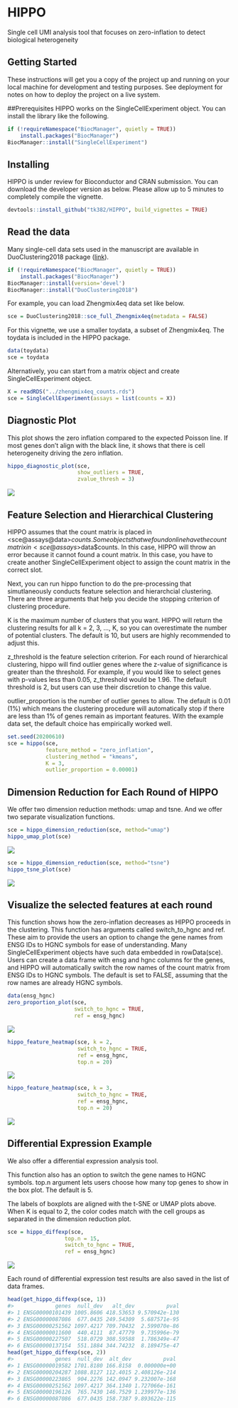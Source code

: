 
<!-- README.md is generated from README.Rmd. Please edit that file -->

# HIPPO

Single cell UMI analysis tool that focuses on zero-inflation to detect
biological heterogeneity

## Getting Started

These instructions will get you a copy of the project up and running on
your local machine for development and testing purposes. See deployment
for notes on how to deploy the project on a live system.

\#\#Prerequisites HIPPO works on the SingleCellExperiment object. You
can install the library like the following.

``` r
if (!requireNamespace("BiocManager", quietly = TRUE))
    install.packages("BiocManager")
BiocManager::install("SingleCellExperiment")
```

## Installing

HIPPO is under review for Bioconductor and CRAN submission. You can
download the developer version as below. Please allow up to 5 minutes to
completely compile the vignette.

``` r
devtools::install_github("tk382/HIPPO", build_vignettes = TRUE)
```

## Read the data

Many single-cell data sets used in the manuscript are available in
DuoClustering2018 package
([link](https://www.bioconductor.org/packages/release/data/experiment/html/DuoClustering2018.html)).

``` r
if (!requireNamespace("BiocManager", quietly = TRUE))
    install.packages("BiocManager")
BiocManager::install(version='devel')
BiocManager::install("DuoClustering2018")
```

For example, you can load Zhengmix4eq data set like below.

``` r
sce = DuoClustering2018::sce_full_Zhengmix4eq(metadata = FALSE)
```

For this vignette, we use a smaller toydata, a subset of Zhengmix4eq.
The toydata is included in the HIPPO package.

``` r
data(toydata)
sce = toydata
```

Alternatively, you can start from a matrix object and create
SingleCellExperiment object.

``` r
X = readRDS("../zhengmix4eq_counts.rds")
sce = SingleCellExperiment(assays = list(counts = X))
```

## Diagnostic Plot

This plot shows the zero inflation compared to the expected Poisson
line. If most genes don’t align with the black line, it shows that there
is cell heterogeneity driving the zero inflation.

``` r
hippo_diagnostic_plot(sce, 
                      show_outliers = TRUE, 
                      zvalue_thresh = 3)
```

![](README_files/figure-gfm/diagnostic-1.png)<!-- -->

## Feature Selection and Hierarchical Clustering

HIPPO assumes that the count matrix is placed in
<sce@assays@data>$counts. Some objects that we found online have the
count matrix in <sce@assays>$data$counts. In this case, HIPPO will throw
an error because it cannot found a count matrix. In this case, you have
to create another SingleCellExperiment object to assign the count matrix
in the correct slot.

Next, you can run hippo function to do the pre-processing that
simutlaneously conducts feature selection and hierarchcial clustering.
There are three arguments that help you decide the stopping criterion of
clustering procedure.

K is the maximum number of clusters that you want. HIPPO will return the
clustering results for all k = 2, 3, …, K, so you can overestimate the
number of potential clusters. The default is 10, but users are highly
recommended to adjust this.

z\_threshold is the feature selection criterion. For each round of
hierarchical clustering, hippo will find outlier genes where the z-value
of significance is greater than the threshold. For example, if you would
like to select genes with p-values less than 0.05, z\_threshold would be
1.96. The default threshold is 2, but users can use their discretion to
change this value.

outlier\_proportion is the number of outlier genes to allow. The default
is 0.01 (1%) which means the clustering procedure will automatically
stop if there are less than 1% of genes remain as important features.
With the example data set, the default choice has empirically worked
well.

``` r
set.seed(20200610)
sce = hippo(sce, 
            feature_method = "zero_inflation",
            clustering_method = "kmeans",
            K = 3, 
            outlier_proportion = 0.00001)
```

## Dimension Reduction for Each Round of HIPPO

We offer two dimension reduction methods: umap and tsne. And we offer
two separate visualization functions.

``` r
sce = hippo_dimension_reduction(sce, method="umap")
hippo_umap_plot(sce)
```

![](README_files/figure-gfm/umap-1.png)<!-- -->

``` r
sce = hippo_dimension_reduction(sce, method="tsne")
hippo_tsne_plot(sce)
```

![](README_files/figure-gfm/tsne-1.png)<!-- -->

## Visualize the selected features at each round

This function shows how the zero-inflation decreases as HIPPO proceeds
in the clustering. This function has arguments called switch\_to\_hgnc
and ref. These aim to provide the users an option to change the gene
names from ENSG IDs to HGNC symbols for ease of understanding. Many
SingleCellExperiment objects have such data embedded in rowData(sce).
Users can create a data frame with ensg and hgnc columns for the genes,
and HIPPO will automatically switch the row names of the count matrix
from ENSG IDs to HGNC symbols. The default is set to FALSE, assuming
that the row names are already HGNC symbols.

``` r
data(ensg_hgnc)
zero_proportion_plot(sce, 
                     switch_to_hgnc = TRUE, 
                     ref = ensg_hgnc)
```

![](README_files/figure-gfm/featureselection-1.png)<!-- -->

``` r
hippo_feature_heatmap(sce, k = 2, 
                      switch_to_hgnc = TRUE, 
                      ref = ensg_hgnc, 
                      top.n = 20)
```

![](README_files/figure-gfm/featureselection-2.png)<!-- -->

``` r
hippo_feature_heatmap(sce, k = 3, 
                      switch_to_hgnc = TRUE, 
                      ref = ensg_hgnc, 
                      top.n = 20)
```

![](README_files/figure-gfm/featureselection-3.png)<!-- -->

## Differential Expression Example

We also offer a differential expression analysis tool.

This function also has an option to switch the gene names to HGNC
symbols. top.n argument lets users choose how many top genes to show in
the box plot. The default is 5.

The labels of boxplots are aligned with the t-SNE or UMAP plots above.
When K is equal to 2, the color codes match with the cell groups as
separated in the dimension reduction plot.

``` r
sce = hippo_diffexp(sce, 
                  top.n = 15, 
                  switch_to_hgnc = TRUE, 
                  ref = ensg_hgnc)
```

![](README_files/figure-gfm/diffexp-1.png)<!-- -->

Each round of differential expression test results are also saved in the
list of data frames.

``` r
head(get_hippo_diffexp(sce, 1))
#>             genes  null_dev   alt_dev          pval
#> 1 ENSG00000101439 1005.8606 418.53653 9.570942e-130
#> 2 ENSG00000087086  677.0435 249.54309  5.687571e-95
#> 3 ENSG00000251562 1097.4217 709.70432  2.599070e-86
#> 4 ENSG00000011600  440.4111  87.47779  9.735996e-79
#> 5 ENSG00000227507  518.0729 308.59588  1.786349e-47
#> 6 ENSG00000137154  551.1884 344.74232  8.189475e-47
head(get_hippo_diffexp(sce, 2))
#>             genes  null_dev  alt_dev          pval
#> 1 ENSG00000019582 1701.8180 166.8158  0.000000e+00
#> 2 ENSG00000204287 1088.8127 112.4015 2.408126e-214
#> 3 ENSG00000223865  904.2276 142.0947 9.232007e-168
#> 4 ENSG00000251562 1097.4217 364.1340 1.727066e-161
#> 5 ENSG00000196126  765.7430 146.7529 1.239977e-136
#> 6 ENSG00000087086  677.0435 158.7387 9.893622e-115
```
